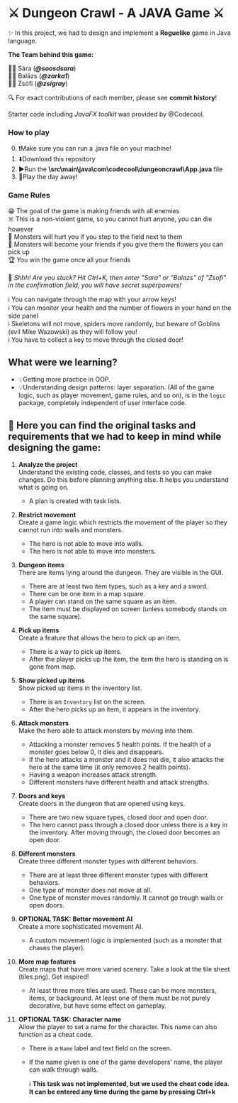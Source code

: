 
# ⚔️ Dungeon Crawl - A JAVA Game ⚔️

✨ In this project, we had to design and implement a **Roguelike** game in Java language.

**The Team behind this game:**

👩‍💻 Sára (***@soosdsara***) <br>
👨‍💻 Balázs (***@zarka1***) <br>
👩‍💻 Zsófi (***@zsigray***) <br>

🔍 For exact contributions of each member, please see **commit history**!

Starter code including *JavaFX toolkit* was provided by @Codecool. 

### How to play

0. ❗Make sure you can run a .java file on your machine!
1. ⬇️Download this repository
2. ▶️Run the **\src\main\java\com\codecool\dungeoncrawl\App.java** file
3. 🌻Play the day away!

### Game Rules

😁 The goal of the game is making friends with all enemies <br>
☠️ This is a non-violent game, so you cannot hurt anyone, you can die however <br>
👾 Monsters will hurt you if you step to the field next to them <br>
🌻 Monsters will become your friends if you give them the flowers you can pick up <br>
🏆 You win the game once all your friends <br> <br>
🤫 *Shhh! Are you stuck? Hit Ctrl+K, then enter "Sara" or "Balazs" of "Zsofi" in the confirmation field, you will have secret superpowers!*


ℹ️ You can navigate through the map with your arrow keys! <br>
ℹ️ You can monitor your health and the number of flowers in your hand on the side panel <br>
ℹ️ Skeletons will not move, spiders move randomly, but beware of Goblins (evil Mike Wazowski) as they will follow you! <br>
ℹ️ You have to collect a key to move through the closed door!

## What were we learning?

- 💡Getting more practice in OOP.
- 💡Understanding design patterns: layer separation. (All of the game logic, such as player
  movement, game rules, and so on), is in the `logic` package, completely
  independent of user interface code. 



## 📃 Here you can find the original tasks and requirements that we had to keep in mind while designing the game:

1. **Analyze the project**\
   Understand the existing code, classes, and tests so you can make changes. Do this before planning anything else. It helps you understand what is going on.
   - A plan is created with task lists.

2. **Restrict movement**\
   Create a game logic which restricts the movement of the player so they cannot run into walls and monsters.
    - The hero is not able to move into walls.
    - The hero is not able to move into monsters.

3. **Dungeon items**\
There are items lying around the dungeon. They are visible in the GUI. 
   - There are at least two item types, such as a key and a sword.
   - There can be one item in a map square.
   - A player can stand on the same square as an item.
   - The item must be displayed on screen (unless somebody stands on the same square).

4. **Pick up items**\
Create a feature that allows the hero to pick up an item.
   - There is a way to pick up items.
   - After the player picks up the item, the item the hero is standing on is gone from map.

5. **Show picked up items**\
   Show picked up items in the inventory list.
   - There is an `Inventory` list on the screen.
   - After the hero picks up an item, it appears in the inventory.

6. **Attack monsters**\
   Make the hero able to attack monsters by moving into them.
   - Attacking a monster removes 5 health points. If the health of a monster goes below 0, it dies and disappears.
   - If the hero attacks a monster and it does not die, it also attacks the hero at the same time (it only removes 2 health points).
   - Having a weapon increases attack strength.
   - Different monsters have different health and attack strengths.

7. **Doors and keys**\
   Create doors in the dungeon that are opened using keys.
   - There are two new square types, closed door and open door.
   - The hero cannot pass through a closed door unless there is a key in the inventory. After moving through, the closed door becomes an open door.

8. **Different monsters**\
   Create three different monster types with different behaviors.
    - There are at least three different monster types with different behaviors.
    - One type of monster does not move at all.
    - One type of monster moves randomly. It cannot go trough walls or open doors.

9. **OPTIONAL TASK: Better movement AI**\
   Create a more sophisticated movement AI.
    - A custom movement logic is implemented (such as a monster that chases the player).

10. **More map features**\
    Create maps that have more varied scenery. Take a look at the tile sheet (tiles.png). Get inspired!
    - At least three more tiles are used. These can be more monsters, items, or background. At least one of them must be not purely decorative, but have some effect on gameplay.

11. **OPTIONAL TASK: Character name**\
    Allow the player to set a name for the character. This name can also function as a cheat code.
    - There is a `Name` label and text field on the screen.
    - If the name given is one of the game developers' name, the player can walk through walls.
  
      ℹ️ **This task was not implemented, but we used the cheat code idea. It can be entered any time during the game by pressing Ctrl+k**



